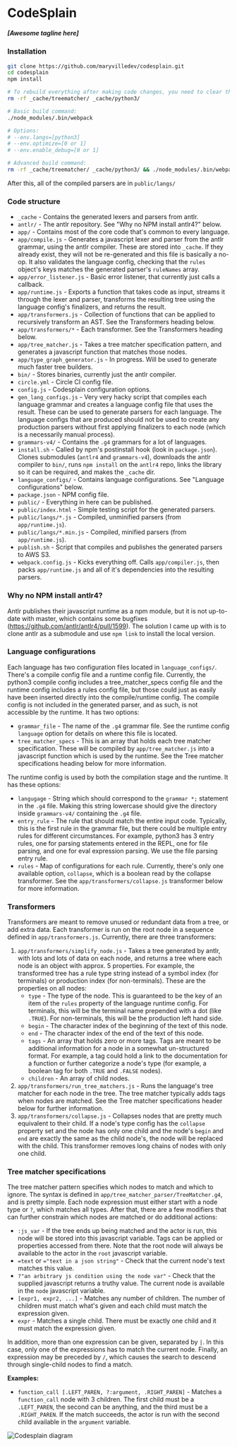 # CodeSplain

##### [Awesome tagline here]

### Installation
```sh
git clone https://github.com/maryvilledev/codesplain.git
cd codesplain
npm install

# To rebuild everything after making code changes, you need to clear the cache:
rm -rf _cache/treematcher/ _cache/python3/

# Basic build command:
./node_modules/.bin/webpack

# Options:
# --env.langs=[python3]
# --env.optimize=[0 or 1]
# --env.enable_debug=[0 or 1]

# Advanced build command:
rm -rf _cache/treematcher/ _cache/python3/ && ./node_modules/.bin/webpack --env.langs=python3 --env.optimize=0 --env.enable_debug=1
```
After this, all of the compiled parsers are in `public/langs/`

### Code structure
* `_cache` - Contains the generated lexers and parsers from antlr.
* `antlr/` - The antlr repository. See "Why no NPM install antlr4?" below.
* `app/` - Contains most of the core code that's common to every language.
* `app/compile.js` - Generates a javascript lexer and parser from the antlr grammar, using the antlr compiler. These are stored into `_cache`. If they already exist, they will not be re-generated and this file is basically a no-op. It also validates the language config, checking that the `rules` object's keys matches the generated parser's `ruleNames` array.
* `app/error_listener.js` - Basic error listener, that currently just calls a callback.
* `app/runtime.js` - Exports a function that takes code as input, streams it through the lexer and parser, transforms the resulting tree using the language config's finalizers, and returns the result.
* `app/transformers.js` - Collection of functions that can be applied to recursively transform an AST. See the Transformers heading below.
* `app/transformers/*` - Each transformer. See the Transformers heading below.
* `app/tree_matcher.js` - Takes a tree matcher specification pattern, and generates a javascript function that matches those nodes.
* `app/type_graph_generator.js` - In progress. Will be used to generate much faster tree builders.
* `bin/` - Stores binaries, currently just the antlr compiler.
* `circle.yml` - Circle CI config file.
* `config.js` - Codesplain configuration options.
* `gen_lang_configs.js` - Very very hacky script that compiles each language grammar and creates a language config file that uses the result. These can be used to generate parsers for each language. The language configs that are produced should not be used to create any production parsers without first applying finalizers to each node (which is a necessarily manual process).
* `grammars-v4/` - Contains the `.g4` grammars for a lot of languages.
* `install.sh` - Called by npm's postinstall hook (look in `package.json`). Clones submodules (`antlr4` and `grammars-v4`), downloads the antlr compiler to `bin/`, runs `npm install` on the `antlr4` repo, links the library so it can be required, and makes the `_cache` dir.
* `language_configs/` - Contains language configurations. See "Language configurations" below.
* `package.json` - NPM config file.
* `public/` - Everything in here can be published.
* `public/index.html` - Simple testing script for the generated parsers.
* `public/langs/*.js` - Compiled, unminified parsers (from `app/runtime.js`).
* `public/langs/*.min.js` - Compiled, minified parsers (from `app/runtime.js`).
* `publish.sh` - Script that compiles and publishes the generated parsers to AWS S3.
* `webpack.config.js` - Kicks everything off. Calls `app/compiler.js`, then packs `app/runtime.js` and all of it's dependencies into the resulting parsers.

### Why no NPM install antlr4?
Antlr publishes their javascript runtime as a npm module, but it is not up-to-date with master, which contains some bugfixes (https://github.com/antlr/antlr4/pull/1599). The solution I came up with is to clone antlr as a submodule and use `npm link` to install the local version.

### Language configurations
Each language has two configuration files located in `language_configs/`. There's a compile config file and a runtime config file. Currently, the python3 compile config includes a tree_matcher_specs config file and the runtime config includes a rules config file, but those could just as easily have been inserted directly into the compile/runtime config. The compile config is not included in the generated parser, and as such, is not accessible by the runtime. It has two options:
* `grammar_file` - The name of the `.g4` grammar file. See the runtime config `language` option for details on where this file is located.
* `tree_matcher_specs` - This is an array that holds each tree matcher specification. These will be compiled by `app/tree_matcher.js` into a javascript function which is used by the runtime. See the Tree matcher specifications heading below for more information.

The runtime config is used by both the compilation stage and the runtime. It has these options:
* `langugage` - String which should correspond to the `grammar *;` statement in the `.g4` file. Making this string lowercase should give the directory inside `grammars-v4/` containing the `.g4` file.
* `entry_rule` - The rule that should match the entire input code. Typically, this is the first rule in the grammar file, but there could be multiple entry rules for different circumstances. For example, python3 has 3 entry rules, one for parsing statements entered in the REPL, one for file parsing, and one for eval expression parsing. We use the file parsing entry rule.
* `rules` - Map of configurations for each rule. Currently, there's only one available option, `collapse`, which is a boolean read by the collapse transformer. See the `app/transformers/collapse.js` transformer below for more information.

### Transformers
Transformers are meant to remove unused or redundant data from a tree, or add extra data. Each transformer is run on the root node in a sequence defined in `app/transformers.js`. Currently, there are three transformers:
1. `app/transformers/simplify_node.js` - Takes a tree generated by antlr, with lots and lots of data on each node, and returns a tree where each node is an object with approx. 5 properties. For example, the transformed tree has a rule type string instead of a symbol index (for terminals) or production index (for non-terminals). These are the properties on all nodes:
    * `type` - The type of the node. This is guaranteed to be the key of an item of the `rules` property of the language runtime config. For terminals, this will be the terminal name prepended with a dot (like `.TRUE`). For non-terminals, this will be the production left hand side.
    * `begin` - The character index of the beginning of the text of this node.
    * `end` - The character index of the end of the text of this node.
    * `tags` - An array that holds zero or more tags. Tags are meant to be additional information for a node in a somewhat un-structured format. For example, a tag could hold a link to the documentation for a function or further categorize a node's type (for example, a boolean tag for both `.TRUE` and `.FALSE` nodes).
    * `children` - An array of child nodes.
2. `app/transformers/run_tree_matchers.js` - Runs the language's tree matcher for each node in the tree. The tree matcher typically adds tags when nodes are matched. See the Tree matcher specifications header below for further information.
3. `app/transformers/collapse.js` - Collapses nodes that are pretty much equivalent to their child. If a node's type config has the `collapse` property set and the node has only one child and the node's `begin` and `end` are exactly the same as the child node's, the node will be replaced with the child. This transformer removes long chains of nodes with only one child.

### Tree matcher specifications
The tree matcher pattern specifies which nodes to match and which to ignore. The syntax is defined in `app/tree_matcher_parser/TreeMatcher.g4`, and is pretty simple. Each node expression must either start with a node type or `?`, which matches all types. After that, there are a few modifiers that can further constrain which nodes are matched or do additional actions:
* `:js_var` - If the tree ends up being matched and the actor is run, this node will be stored into this javascript variable. Tags can be applied or properties accessed from there. Note that the root node will always be available to the actor in the `root` javascript variable.
* `=text` or `="text in a json string"` - Check that the current node's text matches this value.
* `?"an arbitrary js condition using the node var"` - Check that the supplied javascript returns a truthy value. The current node is available in the `node` javascript variable.
* `[expr1, expr2, ...]` - Matches any number of children. The number of children must match what's given and each child must match the expression given.
* `expr` - Matches a single child. There must be exactly one child and it must match the expression given.

In addition, more than one expression can be given, separated by `|`. In this case, only one of the expressions has to match the current node. Finally, an expression may be preceded by `/`, which causes the search to descend through single-child nodes to find a match.

**Examples:**
* `function_call [.LEFT_PAREN, ?:argument, .RIGHT_PAREN]` - Matches a `function_call` node with 3 children. The first child must be a `.LEFT_PAREN`, the second can be anything, and the third must be a `.RIGHT_PAREN`. If the match succeeds, the actor is run with the second child available in the `argument` variable.

![Codesplain diagram](diagram.png)
